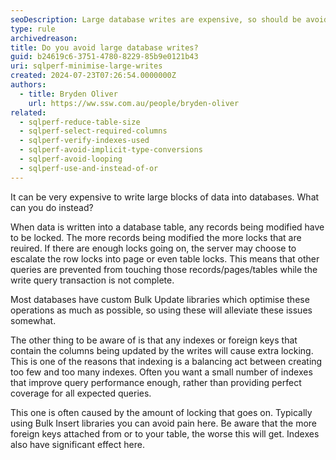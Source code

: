 ```yaml
---
seoDescription: Large database writes are expensive, so should be avoided?
type: rule
archivedreason:
title: Do you avoid large database writes?
guid: b24619c6-3751-4780-8229-85b9e0121b43
uri: sqlperf-minimise-large-writes
created: 2024-07-23T07:26:54.0000000Z
authors:
  - title: Bryden Oliver
    url: https://ww.ssw.com.au/people/bryden-oliver
related:
  - sqlperf-reduce-table-size
  - sqlperf-select-required-columns
  - sqlperf-verify-indexes-used
  - sqlperf-avoid-implicit-type-conversions
  - sqlperf-avoid-looping
  - sqlperf-use-and-instead-of-or
---
```


It can be very expensive to write large blocks of data into databases. What can you do instead?

<!--endintro-->

When data is written into a database table, any records being modified have to be locked. The more records being modified the more locks that are reuired. If there are enough locks going on, the server may choose to escalate the row locks into page or even table locks. This means that other queries are prevented from touching those records/pages/tables while the write query transaction is not complete.

Most databases have custom Bulk Update libraries which optimise these operations as much as possible, so using these will alleviate these issues somewhat.

The other thing to be aware of is that any indexes or foreign keys that contain the columns being updated by the writes will cause extra locking. This is one of the reasons that indexing is a balancing act between creating too few and too many indexes. Often you want a small number of indexes that improve query performance enough, rather than providing perfect coverage for all expected queries.

This one is often caused by the amount of locking that goes on.
Typically using Bulk Insert libraries you can avoid pain here. Be aware that the more foreign keys attached from or to your table, the worse this will get.
Indexes also have significant effect here.

